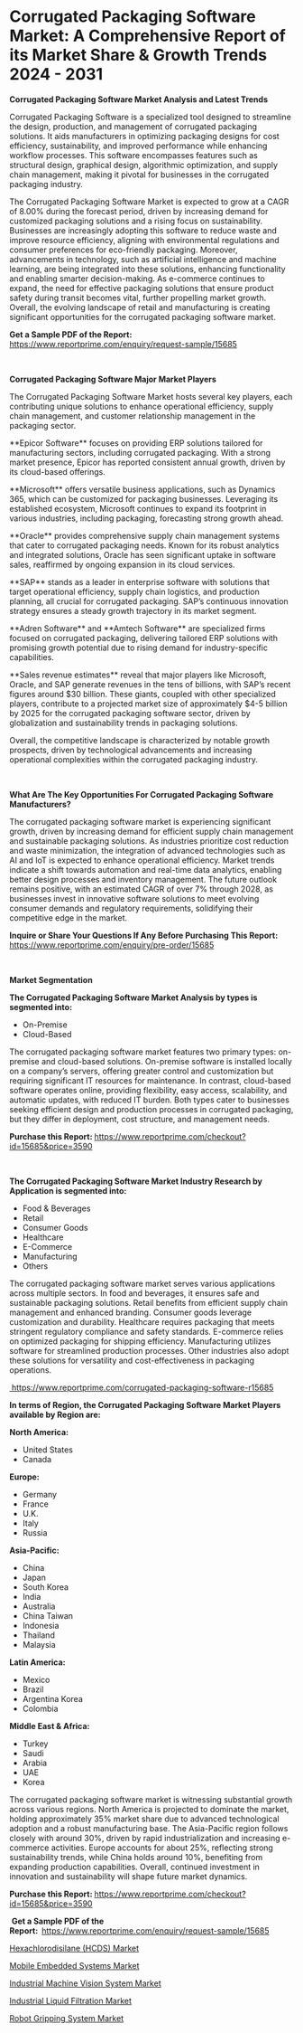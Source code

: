 <p><h1>Corrugated Packaging Software Market: A Comprehensive Report of its Market Share & Growth Trends 2024 - 2031</h1></p><p><strong>Corrugated Packaging Software Market Analysis and Latest Trends</strong></p>
<p><p>Corrugated Packaging Software is a specialized tool designed to streamline the design, production, and management of corrugated packaging solutions. It aids manufacturers in optimizing packaging designs for cost efficiency, sustainability, and improved performance while enhancing workflow processes. This software encompasses features such as structural design, graphical design, algorithmic optimization, and supply chain management, making it pivotal for businesses in the corrugated packaging industry.</p><p>The Corrugated Packaging Software Market is expected to grow at a CAGR of 8.00% during the forecast period, driven by increasing demand for customized packaging solutions and a rising focus on sustainability. Businesses are increasingly adopting this software to reduce waste and improve resource efficiency, aligning with environmental regulations and consumer preferences for eco-friendly packaging. Moreover, advancements in technology, such as artificial intelligence and machine learning, are being integrated into these solutions, enhancing functionality and enabling smarter decision-making. As e-commerce continues to expand, the need for effective packaging solutions that ensure product safety during transit becomes vital, further propelling market growth. Overall, the evolving landscape of retail and manufacturing is creating significant opportunities for the corrugated packaging software market.</p></p>
<p><strong>Get a Sample PDF of the Report:&nbsp;</strong> <a href="https://www.reportprime.com/enquiry/request-sample/15685?utm_campaign=1087&utm_medium=2&utm_source=Github&utm_content=ia&utm_term=13102024&utm_id=corrugated-packaging-software">https://www.reportprime.com/enquiry/request-sample/15685</a></p>
<p>&nbsp;</p>
<p><strong>Corrugated Packaging Software Major Market Players</strong></p>
<p><p>The Corrugated Packaging Software Market hosts several key players, each contributing unique solutions to enhance operational efficiency, supply chain management, and customer relationship management in the packaging sector. </p><p>**Epicor Software** focuses on providing ERP solutions tailored for manufacturing sectors, including corrugated packaging. With a strong market presence, Epicor has reported consistent annual growth, driven by its cloud-based offerings. </p><p>**Microsoft** offers versatile business applications, such as Dynamics 365, which can be customized for packaging businesses. Leveraging its established ecosystem, Microsoft continues to expand its footprint in various industries, including packaging, forecasting strong growth ahead.</p><p>**Oracle** provides comprehensive supply chain management systems that cater to corrugated packaging needs. Known for its robust analytics and integrated solutions, Oracle has seen significant uptake in software sales, reaffirmed by ongoing expansion in its cloud services. </p><p>**SAP** stands as a leader in enterprise software with solutions that target operational efficiency, supply chain logistics, and production planning, all crucial for corrugated packaging. SAP’s continuous innovation strategy ensures a steady growth trajectory in its market segment.</p><p>**Adren Software** and **Amtech Software** are specialized firms focused on corrugated packaging, delivering tailored ERP solutions with promising growth potential due to rising demand for industry-specific capabilities.</p><p>**Sales revenue estimates** reveal that major players like Microsoft, Oracle, and SAP generate revenues in the tens of billions, with SAP’s recent figures around $30 billion. These giants, coupled with other specialized players, contribute to a projected market size of approximately $4-5 billion by 2025 for the corrugated packaging software sector, driven by globalization and sustainability trends in packaging solutions.</p><p>Overall, the competitive landscape is characterized by notable growth prospects, driven by technological advancements and increasing operational complexities within the corrugated packaging industry.</p></p>
<p>&nbsp;</p>
<p><strong>What Are The Key Opportunities For Corrugated Packaging Software Manufacturers?</strong></p>
<p><p>The corrugated packaging software market is experiencing significant growth, driven by increasing demand for efficient supply chain management and sustainable packaging solutions. As industries prioritize cost reduction and waste minimization, the integration of advanced technologies such as AI and IoT is expected to enhance operational efficiency. Market trends indicate a shift towards automation and real-time data analytics, enabling better design processes and inventory management. The future outlook remains positive, with an estimated CAGR of over 7% through 2028, as businesses invest in innovative software solutions to meet evolving consumer demands and regulatory requirements, solidifying their competitive edge in the market.</p></p>
<p><strong>Inquire or Share Your Questions If Any Before Purchasing This Report:</strong> <a href="https://www.reportprime.com/enquiry/pre-order/15685?utm_campaign=1087&utm_medium=2&utm_source=Github&utm_content=ia&utm_term=13102024&utm_id=corrugated-packaging-software">https://www.reportprime.com/enquiry/pre-order/15685</a></p>
<p>&nbsp;</p>
<p><strong>Market Segmentation</strong></p>
<p><strong>The Corrugated Packaging Software Market Analysis by types is segmented into:</strong></p>
<p><ul><li>On-Premise</li><li>Cloud-Based</li></ul></p>
<p><p>The corrugated packaging software market features two primary types: on-premise and cloud-based solutions. On-premise software is installed locally on a company’s servers, offering greater control and customization but requiring significant IT resources for maintenance. In contrast, cloud-based software operates online, providing flexibility, easy access, scalability, and automatic updates, with reduced IT burden. Both types cater to businesses seeking efficient design and production processes in corrugated packaging, but they differ in deployment, cost structure, and management needs.</p></p>
<p><strong>Purchase this Report:&nbsp;</strong><a href="https://www.reportprime.com/checkout?id=15685&price=3590&utm_campaign=1087&utm_medium=2&utm_source=Github&utm_content=ia&utm_term=13102024&utm_id=corrugated-packaging-software">https://www.reportprime.com/checkout?id=15685&price=3590</a></p>
<p>&nbsp;</p>
<p><strong>The Corrugated Packaging Software Market Industry Research by Application is segmented into:</strong></p>
<p><ul><li>Food & Beverages</li><li>Retail</li><li>Consumer Goods</li><li>Healthcare</li><li>E-Commerce</li><li>Manufacturing</li><li>Others</li></ul></p>
<p><p>The corrugated packaging software market serves various applications across multiple sectors. In food and beverages, it ensures safe and sustainable packaging solutions. Retail benefits from efficient supply chain management and enhanced branding. Consumer goods leverage customization and durability. Healthcare requires packaging that meets stringent regulatory compliance and safety standards. E-commerce relies on optimized packaging for shipping efficiency. Manufacturing utilizes software for streamlined production processes. Other industries also adopt these solutions for versatility and cost-effectiveness in packaging operations.</p></p>
<p><a href="https://www.reportprime.com/corrugated-packaging-software-r15685?utm_campaign=1087&utm_medium=2&utm_source=Github&utm_content=ia&utm_term=13102024&utm_id=corrugated-packaging-software">&nbsp;https://www.reportprime.com/corrugated-packaging-software-r15685</a></p>
<p><strong>In terms of Region, the Corrugated Packaging Software Market Players available by Region are:</strong></p>
<p>
    <p> <strong> North America: </strong>
        <ul>
            <li>United States</li>
            <li>Canada</li>
        </ul>
        </p> 
    <p> <strong> Europe: </strong>
        <ul>
            <li>Germany</li>
            <li>France</li>
            <li>U.K.</li>
            <li>Italy</li>
            <li>Russia</li>
        </ul>
        </p> 
    <p> <strong> Asia-Pacific: </strong>
        <ul>
            <li>China</li>
            <li>Japan</li>
            <li>South Korea</li>
            <li>India</li>
            <li>Australia</li>
            <li>China Taiwan</li>
            <li>Indonesia</li>
            <li>Thailand</li>
            <li>Malaysia</li>
        </ul>
        </p> 
    <p> <strong> Latin America: </strong>
        <ul>
            <li>Mexico</li>
            <li>Brazil</li>
            <li>Argentina Korea</li>
            <li>Colombia</li>
        </ul>
        </p> 
    <p> <strong> Middle East & Africa: </strong>
        <ul>
            <li>Turkey</li>
            <li>Saudi</li>
            <li>Arabia</li>
            <li>UAE</li>
            <li>Korea</li>
        </ul>
    </p>
    </p>
<p><p>The corrugated packaging software market is witnessing substantial growth across various regions. North America is projected to dominate the market, holding approximately 35% market share due to advanced technological adoption and a robust manufacturing base. The Asia-Pacific region follows closely with around 30%, driven by rapid industrialization and increasing e-commerce activities. Europe accounts for about 25%, reflecting strong sustainability trends, while China holds around 10%, benefiting from expanding production capabilities. Overall, continued investment in innovation and sustainability will shape future market dynamics.</p></p>
<p><strong>Purchase this Report: </strong><a href="https://www.reportprime.com/checkout?id=15685&price=3590&utm_campaign=1087&utm_medium=2&utm_source=Github&utm_content=ia&utm_term=13102024&utm_id=corrugated-packaging-software">https://www.reportprime.com/checkout?id=15685&price=3590</a></p>
<p>&nbsp;<strong>Get a Sample PDF of the Report:&nbsp;&nbsp;</strong><a href="https://www.reportprime.com/enquiry/request-sample/15685?utm_campaign=1087&utm_medium=2&utm_source=Github&utm_content=ia&utm_term=13102024&utm_id=corrugated-packaging-software">https://www.reportprime.com/enquiry/request-sample/15685</a></p>
<p><strong></strong></p>
<p><p><a href="https://www.linkedin.com/pulse/evaluating-global-hexachlorodisilane-hcds-market-trends-growth-dpeoc?utm_campaign=1087&utm_medium=2&utm_source=Github&utm_content=ia&utm_term=13102024&utm_id=corrugated-packaging-software">Hexachlorodisilane (HCDS) Market</a></p><p><a href="https://github.com/abbiewimld/Market-Research-Report-List-1/blob/main/mobile-embedded-systems-market.md?utm_campaign=1087&utm_medium=2&utm_source=Github&utm_content=ia&utm_term=13102024&utm_id=corrugated-packaging-software">Mobile Embedded Systems Market</a></p><p><a href="https://issuu.com/reportprime-2/docs/industrial-machine-vision-system-ma_cfd392e2fcd94c?utm_campaign=1087&utm_medium=2&utm_source=Github&utm_content=ia&utm_term=13102024&utm_id=corrugated-packaging-software">Industrial Machine Vision System Market</a></p><p><a href="https://issuu.com/reportprime-2/docs/industrial-liquid-filtration-market_78a3f2c42e77a5?utm_campaign=1087&utm_medium=2&utm_source=Github&utm_content=ia&utm_term=13102024&utm_id=corrugated-packaging-software">Industrial Liquid Filtration Market</a></p><p><a href="https://www.linkedin.com/pulse/robot-gripping-system-market2024-2031-industry-insights-investment-ggywc?utm_campaign=1087&utm_medium=2&utm_source=Github&utm_content=ia&utm_term=13102024&utm_id=corrugated-packaging-software">Robot Gripping System Market</a></p></p>